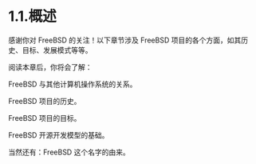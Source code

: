 # 1.1.概述

感谢你对 FreeBSD 的关注！以下章节涉及 FreeBSD 项目的各个方面，如其历史、目标、发展模式等等。

阅读本章后，你将会了解：

FreeBSD 与其他计算机操作系统的关系。

FreeBSD 项目的历史。

FreeBSD 项目的目标。

FreeBSD 开源开发模型的基础。

当然还有：FreeBSD 这个名字的由来。
